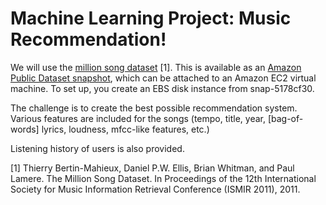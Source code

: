 # Machine Learning Project: Music Recommendation!

We will use the [million song dataset](http://www.kaggle.com/c/msdchallenge/data) [1]. 
This is available as an [Amazon Public Dataset snapshot](http://aws.amazon.com/datasets/6468931156960467), 
which can be attached to an Amazon EC2 virtual machine. To set up, you create an EBS disk instance from snap-5178cf30.

The challenge is to create the best possible recommendation system. Various features are included for the songs (tempo, title, year, [bag-of-words] lyrics, loudness, mfcc-like features, etc.)

Listening history of users is also provided.


[1] Thierry Bertin-Mahieux, Daniel P.W. Ellis, Brian Whitman, and Paul Lamere. 
The Million Song Dataset. In Proceedings of the 12th International Society
for Music Information Retrieval Conference (ISMIR 2011), 2011.
